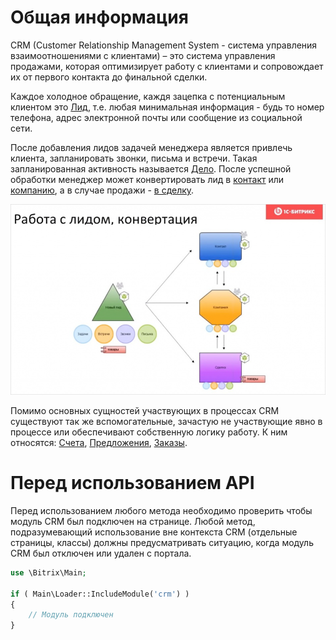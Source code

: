# Общая информация

CRM (Customer Relationship Management System - cистема управления взаимоотношениями с клиентами) – это система управления продажами, которая оптимизирует работу с клиентами и сопровождает их от первого контакта до финальной сделки.

Каждое холодное обращение, каждя зацепка с потенциальным клиентом это [Лид](/01_Лид/index.html), т.е. любая минимальная информация - будь то номер телефона, адрес электронной почты или сообщение из социальной сети.

После добавления лидов задачей менеджера является привлечь клиента, запланировать звонки, письма и встречи. Такая запланированная активность называется [Дело](/10_Дело/index.html). После успешной обработки менеджер может конвертировать лид в [контакт](/03_Контакт/index.html) или [компанию](/04_Компания/index.html), а в случае продажи - [в сделку](/02_Сделка/index.html). 

![Условная схема взаимоотношений](convertation.png)

Помимо основных сущностей участвующих в процессах CRM существуют так же вспомогательные, зачастую не участвующие явно в процессе или обеспечивают собственную логику работу. К ним относятся: [Счета](/05_Счет/index.html), [Предложения](/06_Предложение/index.html), [Заказы](/07_Заказ/index.html).

# Перед использованием API

Перед использованием любого метода необходимо проверить чтобы модуль CRM был подключен на странице. Любой метод, подразумевающий использование вне контекста CRM (отдельные страницы, классы) должны предусматривать ситуацию, когда модуль CRM был отключен или удален с портала.

```php
use \Bitrix\Main;

if ( Main\Loader::IncludeModule('crm') )
{
    // Модуль подключен
}
```
